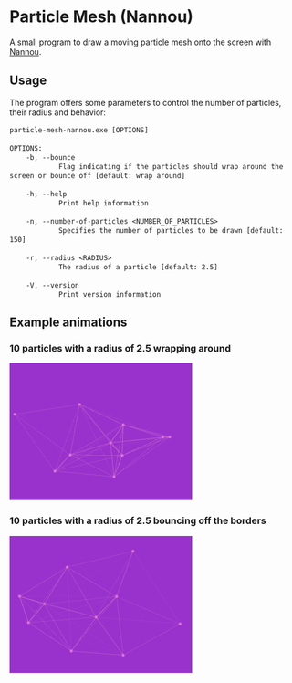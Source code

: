 # Particle Mesh (Nannou)

A small program to draw a moving particle mesh onto the screen with [Nannou](https://nannou.cc/).

## Usage

The program offers some parameters to control the number of particles, their radius and behavior:

```text
particle-mesh-nannou.exe [OPTIONS]

OPTIONS:
    -b, --bounce
            Flag indicating if the particles should wrap around the screen or bounce off [default: wrap around]

    -h, --help
            Print help information

    -n, --number-of-particles <NUMBER_OF_PARTICLES>
            Specifies the number of particles to be drawn [default: 150]

    -r, --radius <RADIUS>
            The radius of a particle [default: 2.5]

    -V, --version
            Print version information
```

## Example animations

### 10 particles with a radius of 2.5 wrapping around

![10 particles with a radius of 2.5 wrapping around](./docs/wrap_around_320x240.png "10 particles with a radius of 2.5 wrapping around")

### 10 particles with a radius of 2.5 bouncing off the borders

![10 particles with a radius of 2.5 bouncing off the borders](./docs/bounce_320x240.png "10 particles with a radius of 2.5 bouncing off the borders")
